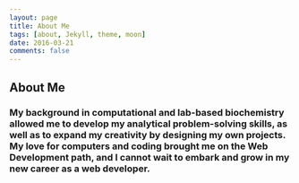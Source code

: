 ```yaml
---
layout: page
title: About Me
tags: [about, Jekyll, theme, moon]
date: 2016-03-21
comments: false
---
```


<!-- <center><a href="http://taylantatli.github.io/Moon"><b>Moon</b></a> is a minimal, one column jekyll theme.</center> -->

## About Me
<h3> My background in computational and lab-based biochemistry allowed me to develop my analytical problem-solving skills, as well as to expand my creativity by designing my own projects. My love for computers and coding brought me on the Web Development path, and I cannot wait to embark and grow in my new career as a web developer.</h3>


<!-- ## Preview

{% capture images %}
    https://cloud.githubusercontent.com/assets/754514/14509720/61c61058-01d6-11e6-93ab-0918515ecd56.png
    https://cloud.githubusercontent.com/assets/754514/14509716/61ac6c8e-01d6-11e6-879f-8308883de790.png
{% endcapture %}
{% include gallery images=images caption="Screenshots of Moon Theme" cols=2 %}

See a [live version of Moon](http://taylantatli.github.io/Moon) hosted on GitHub.

## Getting Started

To learn how to install and use this theme check out the [Setup Guide](http://taylantatli.me/Moon/moon-theme/) for more information.

[Install Moon](https://github.com/TaylanTatli/Moon){: .btn} -->

